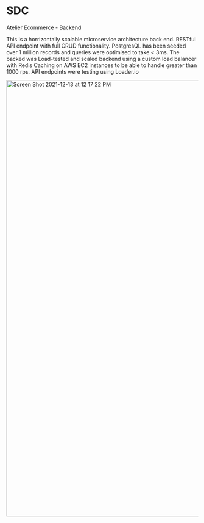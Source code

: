 # SDC
Atelier Ecommerce - Backend

This is a horrizontally scalable microservice architecture back end.
RESTful API endpoint with full CRUD functionality. 
PostgresQL has been seeded over 1 million records and queries were optimised to take < 3ms.
The backed was Load-tested and scaled backend using a custom load balancer with Redis Caching on AWS EC2 instances to be able to handle greater than 1000 rps.
API endpoints were testing using Loader.io

<img width="1145" alt="Screen Shot 2021-12-13 at 12 17 22 PM" src="https://user-images.githubusercontent.com/75652493/145882202-be92010f-af81-48c2-9a91-71a8d0ffd1ae.png">

